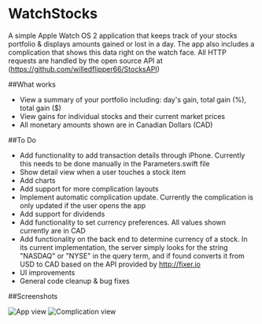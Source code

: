 # WatchStocks
A simple Apple Watch OS 2 application that keeps track of your stocks portfolio &amp; displays amounts gained or lost in a day. The app also includes a complication that shows this data right on the watch face. 
All HTTP requests are handled by the open source API at (https://github.com/willedflipper66/StocksAPI) 

##What works

- View a summary of your portfolio including: day's gain, total gain (%), total gain ($)
- View gains for individual stocks and their current market prices
- All monetary amounts shown are in Canadian Dollars (CAD)

##To Do

- Add functionality to add transaction details through iPhone. Currently this needs to be done manually in the Parameters.swift file
- Show detail view when a user touches a stock item
- Add charts
- Add support for more complication layouts
- Implement automatic complication update. Currently the complication is only updated if the user opens the app
- Add support for dividends
- Add functionality to set currency preferences. All values shown currently are in CAD
- Add functionality on the back end to determine currency of a stock. In its current implementation, the server simply looks for the string "NASDAQ" or "NYSE" in the query term, and if found converts it from USD to CAD based on the API provided by http://fixer.io
- UI improvements
- General code cleanup & bug fixes

##Screenshots

![App view](https://raw.githubusercontent.com/willedflipper66/WatchStocks/master/Screenshots/IMG_0746.PNG "App view")
![Complication view](https://raw.githubusercontent.com/willedflipper66/WatchStocks/master/Screenshots/IMG_0747.PNG "Complication view")
